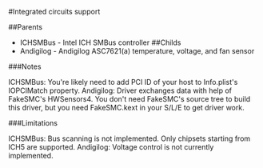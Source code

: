 #Integrated circuits support

##Parents
- ICHSMBus - Intel ICH SMBus controller
##Childs
- Andigilog - Andigilog ASC7621(a) temperature, voltage, and fan sensor

###Notes

ICHSMBus: You're likely need to add PCI ID of your host to Info.plist's IOPCIMatch property.
Andigilog: Driver exchanges data with help of FakeSMC's HWSensors4. You don't need FakeSMC's source tree to build this driver, but you need FakeSMC.kext in your S/L/E to get driver work.

###Limitations

ICHSMBus: Bus scanning is not implemented. Only chipsets starting from ICH5 are supported.
Andigilog: Voltage control is not currently implemented. 
